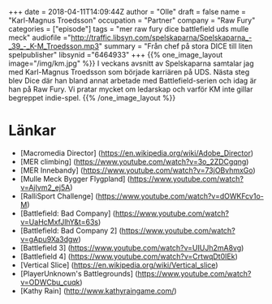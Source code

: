 +++
date = 2018-04-11T14:09:44Z
author = "Olle"
draft = false
name = "Karl-Magnus Troedsson"
occupation = "Partner"
company = "Raw Fury"
categories = ["episode"]
tags = "mer raw fury dice battlefield uds mulle meck"
audiofile ="http://traffic.libsyn.com/spelskaparna/Spelskaparna_-_39_-_K-M_Troedsson.mp3"
summary = "Från chef på stora DICE till liten spelpublisher"
libsynid ="6464933"
+++
{{% one_image_layout image="/img/km.jpg" %}}
I veckans avsnitt av Spelskaparna samtalar jag med Karl-Magnus Troedsson som började karriären på UDS. Nästa steg blev Dice där han bland annat arbetade med Battlefield-serien och idag är han på Raw Fury. Vi pratar mycket om ledarskap och varför KM inte gillar begreppet indie-spel.
{{% /one_image_layout %}}

# Länkar
* [Macromedia Director] (https://en.wikipedia.org/wiki/Adobe_Director)
* [MER climbing] (https://www.youtube.com/watch?v=3o_2ZDCgqng)
* [MER Innebandy] (https://www.youtube.com/watch?v=73jOBvhmxGo)
* [Mulle Meck Bygger Flygpland] (https://www.youtube.com/watch?v=AjIvm2_ej5A)
* [RalliSport Challenge] (https://www.youtube.com/watch?v=dOWKFcv1o-M)
* [Battlefield: Bad Company] (https://www.youtube.com/watch?v=UaHcMxfJlhY&t=63s)
* [Battlefield: Bad Company 2] (https://www.youtube.com/watch?v=gApu9Xa3dgw)
* [Battlefield 3] (https://www.youtube.com/watch?v=UIUJh2mA8vg)
* [Battlefield 4] (https://www.youtube.com/watch?v=CrtwqDt0IEk)
* [Vertical Slice] (https://en.wikipedia.org/wiki/Vertical_slice)
* [PlayerUnknown's Battlegrounds] (https://www.youtube.com/watch?v=ODWCbu_cuqk)
* [Kathy Rain] (http://www.kathyraingame.com/)
